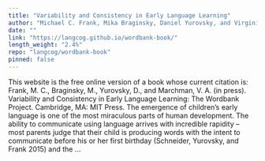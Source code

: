 ```yaml
---
title: "Variability and Consistency in Early Language Learning"
author: "Michael C. Frank, Mika Braginsky, Daniel Yurovsky, and Virginia A. Marchman"
date: ""
link: "https://langcog.github.io/wordbank-book/"
length_weight: "2.4%"
repo: "langcog/wordbank-book"
pinned: false
---
```


This website is the free online version of a book whose current citation is: Frank, M. C., Braginsky, M., Yurovsky, D., and Marchman, V. A. (in press). Variability and Consistency in Early Language Learning: The Wordbank Project. Cambridge, MA: MIT Press. The emergence of children’s early language is one of the most miraculous parts of human development. The ability to communicate using language arrives with incredible rapidity – most parents judge that their child is producing words with the intent to communicate before his or her first birthday (Schneider, Yurovsky, and Frank 2015) and the ...
